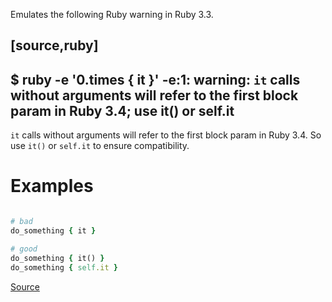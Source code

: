 
Emulates the following Ruby warning in Ruby 3.3.

[source,ruby]
----
$ ruby -e '0.times { it }'
-e:1: warning: `it` calls without arguments will refer to the first block param in Ruby 3.4;
use it() or self.it
----

`it` calls without arguments will refer to the first block param in Ruby 3.4.
So use `it()` or `self.it` to ensure compatibility.

# Examples

```ruby

# bad
do_something { it }

# good
do_something { it() }
do_something { self.it }
```

[Source](http://www.rubydoc.info/gems/rubocop/RuboCop/Cop/Lint/ItWithoutArgumentsInBlock)